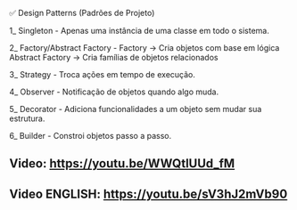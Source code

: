 ✅ Design Patterns (Padrões de Projeto)

1_ Singleton - Apenas uma instância de uma classe em todo o sistema.

2_ Factory/Abstract Factory - 
Factory → Cria objetos com base em lógica
Abstract Factory → Cria famílias de objetos relacionados

3_ Strategy - Troca ações em tempo de execução.

4_ Observer - Notificação de objetos quando algo muda.

5_ Decorator - Adiciona funcionalidades a um objeto sem mudar sua estrutura.

6_ Builder - Constroi objetos passo a passo.

## Video: https://youtu.be/WWQtlUUd_fM

## Video ENGLISH: https://youtu.be/sV3hJ2mVb90
